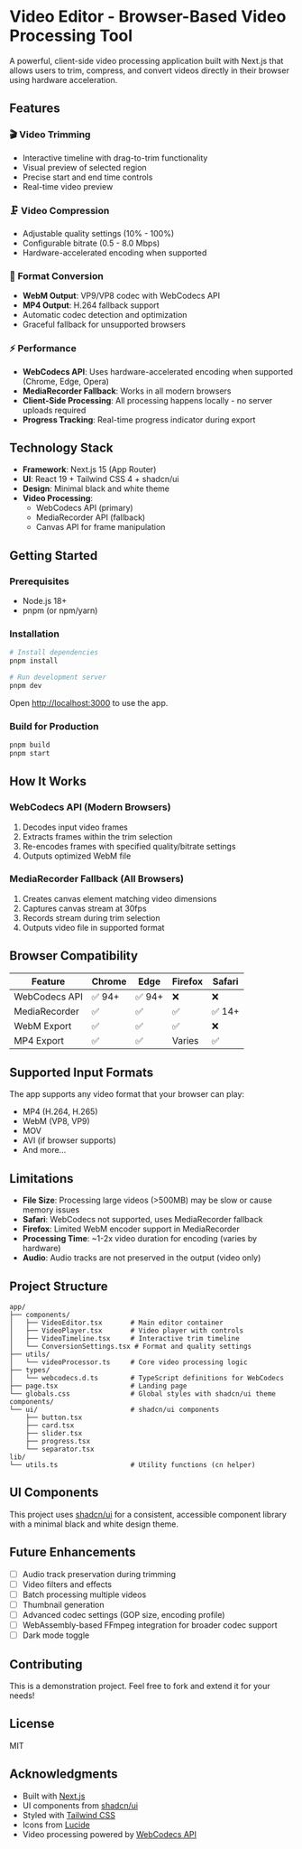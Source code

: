 # Video Editor - Browser-Based Video Processing Tool

A powerful, client-side video processing application built with Next.js that allows users to trim, compress, and convert videos directly in their browser using hardware acceleration.

## Features

### 🎬 Video Trimming

- Interactive timeline with drag-to-trim functionality
- Visual preview of selected region
- Precise start and end time controls
- Real-time video preview

### 🗜️ Video Compression

- Adjustable quality settings (10% - 100%)
- Configurable bitrate (0.5 - 8.0 Mbps)
- Hardware-accelerated encoding when supported

### 🔄 Format Conversion

- **WebM Output**: VP9/VP8 codec with WebCodecs API
- **MP4 Output**: H.264 fallback support
- Automatic codec detection and optimization
- Graceful fallback for unsupported browsers

### ⚡ Performance

- **WebCodecs API**: Uses hardware-accelerated encoding when supported (Chrome, Edge, Opera)
- **MediaRecorder Fallback**: Works in all modern browsers
- **Client-Side Processing**: All processing happens locally - no server uploads required
- **Progress Tracking**: Real-time progress indicator during export

## Technology Stack

- **Framework**: Next.js 15 (App Router)
- **UI**: React 19 + Tailwind CSS 4 + shadcn/ui
- **Design**: Minimal black and white theme
- **Video Processing**:
  - WebCodecs API (primary)
  - MediaRecorder API (fallback)
  - Canvas API for frame manipulation

## Getting Started

### Prerequisites

- Node.js 18+
- pnpm (or npm/yarn)

### Installation

```bash
# Install dependencies
pnpm install

# Run development server
pnpm dev
```

Open [http://localhost:3000](http://localhost:3000) to use the app.

### Build for Production

```bash
pnpm build
pnpm start
```

## How It Works

### WebCodecs API (Modern Browsers)

1. Decodes input video frames
2. Extracts frames within the trim selection
3. Re-encodes frames with specified quality/bitrate settings
4. Outputs optimized WebM file

### MediaRecorder Fallback (All Browsers)

1. Creates canvas element matching video dimensions
2. Captures canvas stream at 30fps
3. Records stream during trim selection
4. Outputs video file in supported format

## Browser Compatibility

| Feature       | Chrome | Edge   | Firefox | Safari |
| ------------- | ------ | ------ | ------- | ------ |
| WebCodecs API | ✅ 94+ | ✅ 94+ | ❌      | ❌     |
| MediaRecorder | ✅     | ✅     | ✅      | ✅ 14+ |
| WebM Export   | ✅     | ✅     | ✅      | ❌     |
| MP4 Export    | ✅     | ✅     | Varies  | ✅     |

## Supported Input Formats

The app supports any video format that your browser can play:

- MP4 (H.264, H.265)
- WebM (VP8, VP9)
- MOV
- AVI (if browser supports)
- And more...

## Limitations

- **File Size**: Processing large videos (>500MB) may be slow or cause memory issues
- **Safari**: WebCodecs not supported, uses MediaRecorder fallback
- **Firefox**: Limited WebM encoder support in MediaRecorder
- **Processing Time**: ~1-2x video duration for encoding (varies by hardware)
- **Audio**: Audio tracks are not preserved in the output (video only)

## Project Structure

```
app/
├── components/
│   ├── VideoEditor.tsx       # Main editor container
│   ├── VideoPlayer.tsx       # Video player with controls
│   ├── VideoTimeline.tsx     # Interactive trim timeline
│   └── ConversionSettings.tsx # Format and quality settings
├── utils/
│   └── videoProcessor.ts     # Core video processing logic
├── types/
│   └── webcodecs.d.ts        # TypeScript definitions for WebCodecs
├── page.tsx                  # Landing page
└── globals.css               # Global styles with shadcn/ui theme
components/
└── ui/                       # shadcn/ui components
    ├── button.tsx
    ├── card.tsx
    ├── slider.tsx
    ├── progress.tsx
    └── separator.tsx
lib/
└── utils.ts                  # Utility functions (cn helper)
```

## UI Components

This project uses [shadcn/ui](https://ui.shadcn.com/) for a consistent, accessible component library with a minimal black and white design theme.

## Future Enhancements

- [ ] Audio track preservation during trimming
- [ ] Video filters and effects
- [ ] Batch processing multiple videos
- [ ] Thumbnail generation
- [ ] Advanced codec settings (GOP size, encoding profile)
- [ ] WebAssembly-based FFmpeg integration for broader codec support
- [ ] Dark mode toggle

## Contributing

This is a demonstration project. Feel free to fork and extend it for your needs!

## License

MIT

## Acknowledgments

- Built with [Next.js](https://nextjs.org/)
- UI components from [shadcn/ui](https://ui.shadcn.com/)
- Styled with [Tailwind CSS](https://tailwindcss.com/)
- Icons from [Lucide](https://lucide.dev/)
- Video processing powered by [WebCodecs API](https://www.w3.org/TR/webcodecs/)
